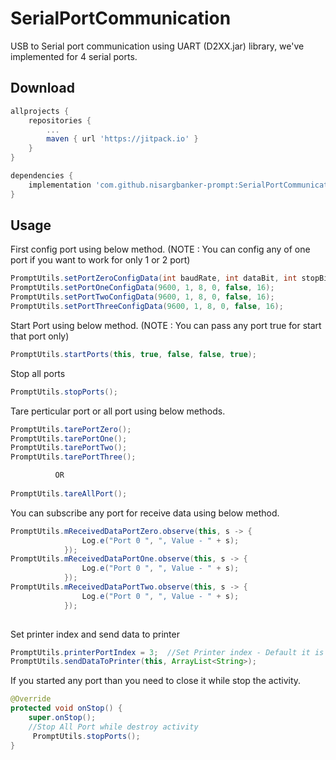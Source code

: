 # SerialPortCommunication
USB to Serial port communication using UART (D2XX.jar) library, we've implemented for 4 serial ports.

## Download
```gradle
allprojects {
	repositories {
		...
		maven { url 'https://jitpack.io' }
	}
}
```
```gradle
dependencies {
    implementation 'com.github.nisargbanker-prompt:SerialPortCommunication:1.0.0'
}
```

## Usage
First config port using below method. (NOTE : You can config any of one port if you want to work for only 1 or 2 port)
```java
PromptUtils.setPortZeroConfigData(int baudRate, int dataBit, int stopBit, int parity, boolean flowControl, int tareChar);
PromptUtils.setPortOneConfigData(9600, 1, 8, 0, false, 16);
PromptUtils.setPortTwoConfigData(9600, 1, 8, 0, false, 16);
PromptUtils.setPortThreeConfigData(9600, 1, 8, 0, false, 16);
```

Start Port using below method. (NOTE : You can pass any port true for start that port only)
```java
PromptUtils.startPorts(this, true, false, false, true);
```

Stop all ports
```java
PromptUtils.stopPorts();
```

Tare perticular port or all port using below methods.
```java
PromptUtils.tarePortZero();
PromptUtils.tarePortOne();
PromptUtils.tarePortTwo();
PromptUtils.tarePortThree();

          OR
          
PromptUtils.tareAllPort();
```

You can subscribe any port for receive data using below method.
```java
PromptUtils.mReceivedDataPortZero.observe(this, s -> {
                Log.e("Port 0 ", ", Value - " + s);
            });
PromptUtils.mReceivedDataPortOne.observe(this, s -> {
                Log.e("Port 0 ", ", Value - " + s);
            });
PromptUtils.mReceivedDataPortTwo.observe(this, s -> {
                Log.e("Port 0 ", ", Value - " + s);
            });
           
```

Set printer index and send data to printer
```java
PromptUtils.printerPortIndex = 3;  //Set Printer index - Default it is 3
PromptUtils.sendDataToPrinter(this, ArrayList<String>);
```

If you started any port than you need to close it while stop the activity.
```java
@Override
protected void onStop() {
    super.onStop();
    //Stop All Port while destroy activity
     PromptUtils.stopPorts();
}
```
